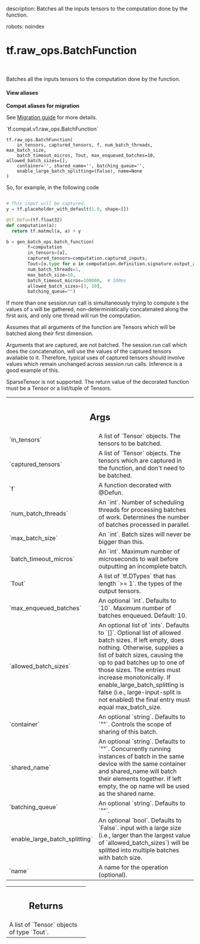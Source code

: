 description: Batches all the inputs tensors to the computation done by the function.

robots: noindex

# tf.raw_ops.BatchFunction

<!-- Insert buttons and diff -->

<table class="tfo-notebook-buttons tfo-api nocontent" align="left">

</table>



Batches all the inputs tensors to the computation done by the function.

<section class="expandable">
  <h4 class="showalways">View aliases</h4>
  <p>
<b>Compat aliases for migration</b>
<p>See
<a href="https://www.tensorflow.org/guide/migrate">Migration guide</a> for
more details.</p>
<p>`tf.compat.v1.raw_ops.BatchFunction`</p>
</p>
</section>

<pre class="devsite-click-to-copy prettyprint lang-py tfo-signature-link">
<code>tf.raw_ops.BatchFunction(
    in_tensors, captured_tensors, f, num_batch_threads, max_batch_size,
    batch_timeout_micros, Tout, max_enqueued_batches=10, allowed_batch_sizes=[],
    container='', shared_name='', batching_queue='',
    enable_large_batch_splitting=(False), name=None
)
</code></pre>



<!-- Placeholder for "Used in" -->

So, for example, in the following code

  ```python

  # This input will be captured.
  y = tf.placeholder_with_default(1.0, shape=[])

  @tf.Defun(tf.float32)
  def computation(a):
    return tf.matmul(a, a) + y

  b = gen_batch_ops.batch_function(
          f=computation
          in_tensors=[a],
          captured_tensors=computation.captured_inputs,
          Tout=[o.type for o in computation.definition.signature.output_arg],
          num_batch_threads=1,
          max_batch_size=10,
          batch_timeout_micros=100000,  # 100ms
          allowed_batch_sizes=[3, 10],
          batching_queue="")
  ```

If more than one session.run call is simultaneously trying to compute `b`
the values of `a` will be gathered, non-deterministically concatenated
along the first axis, and only one thread will run the computation.

Assumes that all arguments of the function are Tensors which will be batched
along their first dimension.

Arguments that are captured, are not batched. The session.run call which does
the concatenation, will use the values of the captured tensors available to it.
Therefore, typical uses of captured tensors should involve values which remain
unchanged across session.run calls. Inference is a good example of this.

SparseTensor is not supported. The return value of the decorated function
must be a Tensor or a list/tuple of Tensors.

<!-- Tabular view -->
 <table class="responsive fixed orange">
<colgroup><col width="214px"><col></colgroup>
<tr><th colspan="2"><h2 class="add-link">Args</h2></th></tr>

<tr>
<td>
`in_tensors`
</td>
<td>
A list of `Tensor` objects. The tensors to be batched.
</td>
</tr><tr>
<td>
`captured_tensors`
</td>
<td>
A list of `Tensor` objects.
The tensors which are captured in the function, and don't need
to be batched.
</td>
</tr><tr>
<td>
`f`
</td>
<td>
A function decorated with @Defun.
</td>
</tr><tr>
<td>
`num_batch_threads`
</td>
<td>
An `int`.
Number of scheduling threads for processing batches of work.
Determines the number of batches processed in parallel.
</td>
</tr><tr>
<td>
`max_batch_size`
</td>
<td>
An `int`. Batch sizes will never be bigger than this.
</td>
</tr><tr>
<td>
`batch_timeout_micros`
</td>
<td>
An `int`.
Maximum number of microseconds to wait before outputting
an incomplete batch.
</td>
</tr><tr>
<td>
`Tout`
</td>
<td>
A list of `tf.DTypes` that has length `>= 1`.
the types of the output tensors.
</td>
</tr><tr>
<td>
`max_enqueued_batches`
</td>
<td>
An optional `int`. Defaults to `10`.
Maximum number of batches enqueued. Default: 10.
</td>
</tr><tr>
<td>
`allowed_batch_sizes`
</td>
<td>
An optional list of `ints`. Defaults to `[]`.
Optional list of allowed batch sizes. If left empty, does
nothing. Otherwise, supplies a list of batch sizes, causing the op to pad
batches up to one of those sizes. The entries must increase monotonically.
If enable_large_batch_splitting is false (i.e., large-input-split is not
enabled) the final entry must equal max_batch_size.
</td>
</tr><tr>
<td>
`container`
</td>
<td>
An optional `string`. Defaults to `""`.
Controls the scope of sharing of this batch.
</td>
</tr><tr>
<td>
`shared_name`
</td>
<td>
An optional `string`. Defaults to `""`.
Concurrently running instances of batch in the same device with the
same container and shared_name will batch their elements together. If left
empty, the op name will be used as the shared name.
</td>
</tr><tr>
<td>
`batching_queue`
</td>
<td>
An optional `string`. Defaults to `""`.
</td>
</tr><tr>
<td>
`enable_large_batch_splitting`
</td>
<td>
An optional `bool`. Defaults to `False`.
input with a large size (i.e., larger than the largest value of
`allowed_batch_sizes`) will be splitted into multiple batches with batch size.
</td>
</tr><tr>
<td>
`name`
</td>
<td>
A name for the operation (optional).
</td>
</tr>
</table>



<!-- Tabular view -->
 <table class="responsive fixed orange">
<colgroup><col width="214px"><col></colgroup>
<tr><th colspan="2"><h2 class="add-link">Returns</h2></th></tr>
<tr class="alt">
<td colspan="2">
A list of `Tensor` objects of type `Tout`.
</td>
</tr>

</table>


